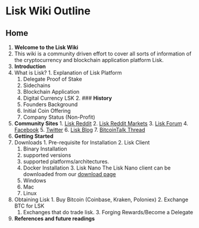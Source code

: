 # Lisk Wiki Outline

## **Home**

1. **Welcome to the Lisk Wiki**
  1. This wiki is a community driven effort to cover all sorts of information of the cryptocurrency and blockchain application platform Lisk.
2. **Introduction**
  1. What is Lisk?
    1. Explanation of Lisk Platform
      1. Delegate Proof of Stake
      2. Sidechains
      3. Blockchain Application
      4. Digital Currency LSK
    2. ### **History**
      1. Founders Background
      2. Initial Coin Offering
      3. Company Status (Non-Profit)
  2. **Community Sites**
    1. [Lisk Reddit](http://reddit.com/r/lisk)
    2. [Lisk Reddit Markets](https://www.reddit.com/r/LiskMarkets/)
    3. [Lisk Forum](https://forum.lisk.io)
    4. [Facebook](https://www.facebook.com/LiskHQ/)
    5. [Twitter](https://twitter.com/LiskHQ)
    6. [Lisk Blog](http://blog.lisk.io)
    7. [BitcoinTalk Thread](https://bitcointalk.org/index.php?topic=1346646)
3. **Getting Started**
  1. Downloads
    1. Pre-requisite for Installation
    2. Lisk Client
      1. Binary Installation
        1. supported versions
        2. supported platforms/architectures.
      2. Docker Installation
    3. Lisk Nano
      The Lisk Nano client can be downloaded from our [download page](https://lisk.io/download)
      1. Windows
      2. Mac
      3. Linux
  2. Obtaining Lisk
    1. Buy Bitcoin (Coinbase, Kraken, Poloniex)
    2. Exchange BTC for LSK
      1. Exchanges that do trade lisk.
    3. Forging Rewards/Become a Delegate
4. **References and future readings**
